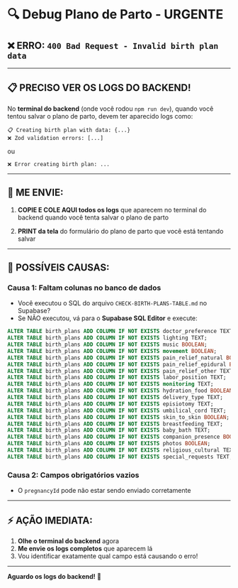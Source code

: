 # 🔍 Debug Plano de Parto - URGENTE

## ❌ **ERRO:** `400 Bad Request - Invalid birth plan data`

---

## 📋 **PRECISO VER OS LOGS DO BACKEND!**

No **terminal do backend** (onde você rodou `npm run dev`), quando você tentou salvar o plano de parto, devem ter aparecido logs como:

```
📋 Creating birth plan with data: {...}
❌ Zod validation errors: [...]
```

ou

```
❌ Error creating birth plan: ...
```

---

## 🎯 **ME ENVIE:**

1. **COPIE E COLE AQUI todos os logs** que aparecem no terminal do backend quando você tenta salvar o plano de parto

2. **PRINT da tela** do formulário do plano de parto que você está tentando salvar

---

## 🔧 **POSSÍVEIS CAUSAS:**

### **Causa 1: Faltam colunas no banco de dados**
- Você executou o SQL do arquivo `CHECK-BIRTH-PLANS-TABLE.md` no Supabase?
- Se NÃO executou, vá para o **Supabase SQL Editor** e execute:

```sql
ALTER TABLE birth_plans ADD COLUMN IF NOT EXISTS doctor_preference TEXT;
ALTER TABLE birth_plans ADD COLUMN IF NOT EXISTS lighting TEXT;
ALTER TABLE birth_plans ADD COLUMN IF NOT EXISTS music BOOLEAN;
ALTER TABLE birth_plans ADD COLUMN IF NOT EXISTS movement BOOLEAN;
ALTER TABLE birth_plans ADD COLUMN IF NOT EXISTS pain_relief_natural BOOLEAN;
ALTER TABLE birth_plans ADD COLUMN IF NOT EXISTS pain_relief_epidural BOOLEAN;
ALTER TABLE birth_plans ADD COLUMN IF NOT EXISTS pain_relief_other TEXT;
ALTER TABLE birth_plans ADD COLUMN IF NOT EXISTS labor_position TEXT;
ALTER TABLE birth_plans ADD COLUMN IF NOT EXISTS monitoring TEXT;
ALTER TABLE birth_plans ADD COLUMN IF NOT EXISTS hydration_food BOOLEAN;
ALTER TABLE birth_plans ADD COLUMN IF NOT EXISTS delivery_type TEXT;
ALTER TABLE birth_plans ADD COLUMN IF NOT EXISTS episiotomy TEXT;
ALTER TABLE birth_plans ADD COLUMN IF NOT EXISTS umbilical_cord TEXT;
ALTER TABLE birth_plans ADD COLUMN IF NOT EXISTS skin_to_skin BOOLEAN;
ALTER TABLE birth_plans ADD COLUMN IF NOT EXISTS breastfeeding TEXT;
ALTER TABLE birth_plans ADD COLUMN IF NOT EXISTS baby_bath TEXT;
ALTER TABLE birth_plans ADD COLUMN IF NOT EXISTS companion_presence BOOLEAN;
ALTER TABLE birth_plans ADD COLUMN IF NOT EXISTS photos BOOLEAN;
ALTER TABLE birth_plans ADD COLUMN IF NOT EXISTS religious_cultural TEXT;
ALTER TABLE birth_plans ADD COLUMN IF NOT EXISTS special_requests TEXT;
```

### **Causa 2: Campos obrigatórios vazios**
- O `pregnancyId` pode não estar sendo enviado corretamente

---

## ⚡ **AÇÃO IMEDIATA:**

1. **Olhe o terminal do backend** agora
2. **Me envie os logs completos** que aparecem lá
3. Vou identificar exatamente qual campo está causando o erro!

---

**Aguardo os logs do backend!** 🚨


